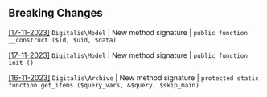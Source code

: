 ## Breaking Changes

[[17-11-2023]](/../../commit/) `Digitalis\Model` | New method signature | `public function __construct ($id, $uid, $data)`

[[17-11-2023]](/../../commit/) `Digitalis\Model` | New method signature | `public function init ()`

[[16-11-2023]](/../../commit/9bd3ad7616431c7c34aa2dc799b2fb421eb22789) `Digitalis\Archive` | New method signature | `protected static function get_items ($query_vars, &$query, $skip_main)`